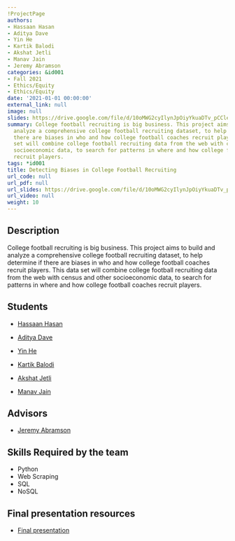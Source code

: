 ```yaml
---
!ProjectPage
authors:
- Hassaan Hasan
- Aditya Dave
- Yin He
- Kartik Balodi
- Akshat Jetli
- Manav Jain
- Jeremy Abramson
categories: &id001
- Fall 2021
- Ethics/Equity
- Ethics/Equity
date: '2021-01-01 00:00:00'
external_link: null
image: null
slides: https://drive.google.com/file/d/10oMWG2cyIlynJpOiyYkuaDTv_pCCleJI/view?usp=sharing
summary: College football recruiting is big business. This project aims to build and
  analyze a comprehensive college football recruiting dataset, to help determine if
  there are biases in who and how college football coaches recruit players. This data
  set will combine college football recruiting data from the web with census and other
  socioeconomic data, to search for patterns in where and how college football coaches
  recruit players.
tags: *id001
title: Detecting Biases in College Football Recruiting
url_code: null
url_pdf: null
url_slides: https://drive.google.com/file/d/10oMWG2cyIlynJpOiyYkuaDTv_pCCleJI/view?usp=sharing
url_video: null
weight: 10
---
```

## Description

College football recruiting is big business. This project aims to build and analyze a comprehensive college football recruiting dataset, to help determine if there are biases in who and how college football coaches recruit players. This data set will combine college football recruiting data from the web with census and other socioeconomic data, to search for patterns in where and how college football coaches recruit players.





## Students

* [Hassaan Hasan](../../../author/hassaan-hasan)

* [Aditya Dave](../../../author/aditya-dave)

* [Yin He](../../../author/yin-he)

* [Kartik Balodi](../../../author/kartik-balodi)

* [Akshat Jetli](../../../author/akshat-jetli)

* [Manav Jain](../../../author/manav-jain)

## Advisors

* [Jeremy Abramson](../../../author/jeremy-abramson)

## Skills Required by the team


* Python
* Web Scraping
* SQL
* NoSQL
## Final presentation resources

* [Final presentation](https://drive.google.com/file/d/10oMWG2cyIlynJpOiyYkuaDTv_pCCleJI/view?usp=sharing)